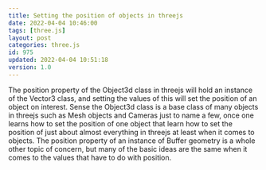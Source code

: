 ```yaml
---
title: Setting the position of objects in threejs
date: 2022-04-04 10:46:00
tags: [three.js]
layout: post
categories: three.js
id: 975
updated: 2022-04-04 10:51:18
version: 1.0
---
```


The position property of the Object3d class in threejs will hold an instance of the Vector3 class, and setting the values of this will set the position of an object on interest. Sense the Object3d class is a base class of many objects in threejs such as Mesh objects and Cameras just to name a few, once one learns how to set the position of one object that learn how to set the position of just about almost everything in threejs at least when it comes to objects. The position property of an instance of Buffer geometry is a whole other topic of concern, but many of the basic ideas are the same when it comes to the values that have to do with position.

<!-- more -->
